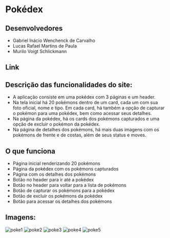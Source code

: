 # Pokédex

## Desenvolvedores

- Gabriel Inácio Wenchenck de Carvalho
- Lucas Rafael Martins de Paula
- Murilo Voigt Schlickmann

## Link

## Descrição das funcionalidades do site:

- A aplicação consiste em uma pokédex com 3 páginas e um header.
- Na tela inicial há 20 pokémons dentro de um card, cada um com sua foto oficial, nome e tipo. Em cada card, há também a opção de capturar o pokémon para uma pokédex, bem como acessar seus detalhes.
- Na página da pokédex, há os cards dos pokémons capturados e uma opção de excluir o pokémon da pokédex.
- Na página de detalhes dos pokémons, há mais duas imagens com os pokémons de frente e de costas, além de seus status e moves.

## O que funciona

- Página inicial renderizando 20 pokémons
- Página da pokédex com os pokémons capturados
- Página com os detalhes dos pokémons
- Botão no header para ir até a pokédex
- Botão no header para voltar para a lista de pokémons
- Botão de capturar os pokémons para a pokédex
- Botão de excluir os pokémons da pokédex
- Botão para acessar os detalhes dos pokémons

## Imagens:

![poke1](https://user-images.githubusercontent.com/104534121/180559872-41a07177-0f36-4752-b8cd-4201d243e993.jpg)
![poke2](https://user-images.githubusercontent.com/104534121/180559884-fe2d6b7d-eb6a-424f-af15-717f35a2b471.jpg)
![poke3](https://user-images.githubusercontent.com/104534121/180559892-c30e410b-0b20-497b-b27d-1749ebbda13c.jpg)
![poke4](https://user-images.githubusercontent.com/104534121/180559896-75e5f649-f34d-478a-acf0-b55611866757.jpg)
![poke5](https://user-images.githubusercontent.com/104534121/180559903-469974fb-d93e-4fd3-ab3a-34d025c5cd86.jpg)

